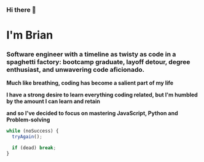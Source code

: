 ### Hi there 👋

# I'm Brian

### Software engineer with a timeline as twisty as code in a spaghetti factory: bootcamp graduate, layoff detour, degree enthusiast, and unwavering code aficionado.

**Much like breathing, coding has become a salient part of my life**

**I have a strong desire to learn everything coding related, but I'm humbled by the amount I can learn and retain**

**and so I've decided to focus on mastering JavaScript, Python and Problem-solving**

```javascript
while (noSuccess) {
  tryAgain();

  if (dead) break;
}
```
